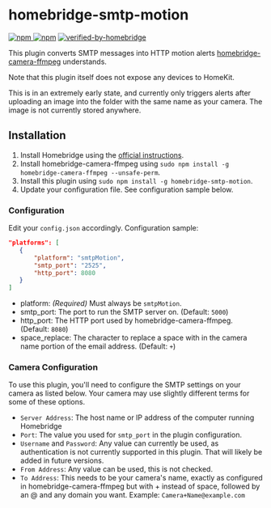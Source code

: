 # homebridge-smtp-motion

[![npm](https://img.shields.io/npm/v/homebridge-smtp-motion) ![npm](https://img.shields.io/npm/dt/homebridge-smtp-motion)](https://www.npmjs.com/package/homebridge-smtp-motion) [![verified-by-homebridge](https://badgen.net/badge/homebridge/verified/purple)](https://github.com/homebridge/homebridge/wiki/Verified-Plugins)

This plugin converts SMTP messages into HTTP motion alerts [homebridge-camera-ffmpeg](https://github.com/homebridge-plugins/homebridge-camera-ffmpeg) understands.

Note that this plugin itself does not expose any devices to HomeKit.

This is in an extremely early state, and currently only triggers alerts after uploading an image into the folder with the same name as your camera. The image is not currently stored anywhere.

## Installation

1. Install Homebridge using the [official instructions](https://github.com/homebridge/homebridge/wiki).
2. Install homebridge-camera-ffmpeg using `sudo npm install -g homebridge-camera-ffmpeg --unsafe-perm`.
3. Install this plugin using `sudo npm install -g homebridge-smtp-motion`.
4. Update your configuration file. See configuration sample below.

### Configuration

Edit your `config.json` accordingly. Configuration sample:

 ```json
"platforms": [
    {
        "platform": "smtpMotion",
        "smtp_port": "2525",
        "http_port": 8080
    }
]
```

- platform: _(Required)_ Must always be `smtpMotion`.
- smtp_port: The port to run the SMTP server on. (Default: `5000`)
- http_port: The HTTP port used by homebridge-camera-ffmpeg. (Default: `8080`)
- space_replace: The character to replace a space with in the camera name portion of the email address. (Default: `+`)

### Camera Configuration

To use this plugin, you'll need to configure the SMTP settings on your camera as listed below. Your camera may use slightly different terms for some of these options.

- `Server Address`: The host name or IP address of the computer running Homebridge
- `Port`: The value you used for `smtp_port` in the plugin configuration.
- `Username` and `Password`: Any value can currently be used, as authentication is not currently supported in this plugin. That will likely be added in future versions.
- `From Address`: Any value can be used, this is not checked.
- `To Address`: This needs to be your camera's name, exactly as configured in homebridge-camera-ffmpeg but with + instead of space, followed by an @ and any domain you want. Example: `Camera+Name@example.com`
